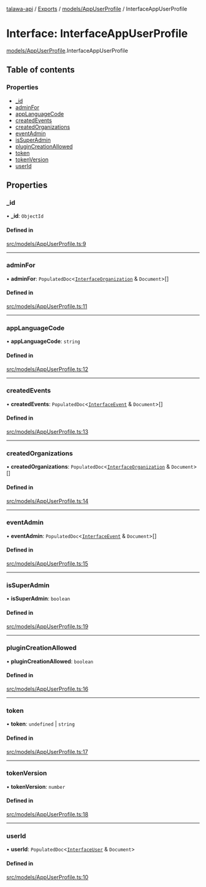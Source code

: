 [talawa-api](../README.md) / [Exports](../modules.md) / [models/AppUserProfile](../modules/models_AppUserProfile.md) / InterfaceAppUserProfile

# Interface: InterfaceAppUserProfile

[models/AppUserProfile](../modules/models_AppUserProfile.md).InterfaceAppUserProfile

## Table of contents

### Properties

- [\_id](models_AppUserProfile.InterfaceAppUserProfile.md#_id)
- [adminFor](models_AppUserProfile.InterfaceAppUserProfile.md#adminfor)
- [appLanguageCode](models_AppUserProfile.InterfaceAppUserProfile.md#applanguagecode)
- [createdEvents](models_AppUserProfile.InterfaceAppUserProfile.md#createdevents)
- [createdOrganizations](models_AppUserProfile.InterfaceAppUserProfile.md#createdorganizations)
- [eventAdmin](models_AppUserProfile.InterfaceAppUserProfile.md#eventadmin)
- [isSuperAdmin](models_AppUserProfile.InterfaceAppUserProfile.md#issuperadmin)
- [pluginCreationAllowed](models_AppUserProfile.InterfaceAppUserProfile.md#plugincreationallowed)
- [token](models_AppUserProfile.InterfaceAppUserProfile.md#token)
- [tokenVersion](models_AppUserProfile.InterfaceAppUserProfile.md#tokenversion)
- [userId](models_AppUserProfile.InterfaceAppUserProfile.md#userid)

## Properties

### \_id

• **\_id**: `ObjectId`

#### Defined in

[src/models/AppUserProfile.ts:9](https://github.com/PalisadoesFoundation/talawa-api/blob/636e51c/src/models/AppUserProfile.ts#L9)

___

### adminFor

• **adminFor**: `PopulatedDoc`\<[`InterfaceOrganization`](models_Organization.InterfaceOrganization.md) & `Document`\>[]

#### Defined in

[src/models/AppUserProfile.ts:11](https://github.com/PalisadoesFoundation/talawa-api/blob/636e51c/src/models/AppUserProfile.ts#L11)

___

### appLanguageCode

• **appLanguageCode**: `string`

#### Defined in

[src/models/AppUserProfile.ts:12](https://github.com/PalisadoesFoundation/talawa-api/blob/636e51c/src/models/AppUserProfile.ts#L12)

___

### createdEvents

• **createdEvents**: `PopulatedDoc`\<[`InterfaceEvent`](models_Event.InterfaceEvent.md) & `Document`\>[]

#### Defined in

[src/models/AppUserProfile.ts:13](https://github.com/PalisadoesFoundation/talawa-api/blob/636e51c/src/models/AppUserProfile.ts#L13)

___

### createdOrganizations

• **createdOrganizations**: `PopulatedDoc`\<[`InterfaceOrganization`](models_Organization.InterfaceOrganization.md) & `Document`\>[]

#### Defined in

[src/models/AppUserProfile.ts:14](https://github.com/PalisadoesFoundation/talawa-api/blob/636e51c/src/models/AppUserProfile.ts#L14)

___

### eventAdmin

• **eventAdmin**: `PopulatedDoc`\<[`InterfaceEvent`](models_Event.InterfaceEvent.md) & `Document`\>[]

#### Defined in

[src/models/AppUserProfile.ts:15](https://github.com/PalisadoesFoundation/talawa-api/blob/636e51c/src/models/AppUserProfile.ts#L15)

___

### isSuperAdmin

• **isSuperAdmin**: `boolean`

#### Defined in

[src/models/AppUserProfile.ts:19](https://github.com/PalisadoesFoundation/talawa-api/blob/636e51c/src/models/AppUserProfile.ts#L19)

___

### pluginCreationAllowed

• **pluginCreationAllowed**: `boolean`

#### Defined in

[src/models/AppUserProfile.ts:16](https://github.com/PalisadoesFoundation/talawa-api/blob/636e51c/src/models/AppUserProfile.ts#L16)

___

### token

• **token**: `undefined` \| `string`

#### Defined in

[src/models/AppUserProfile.ts:17](https://github.com/PalisadoesFoundation/talawa-api/blob/636e51c/src/models/AppUserProfile.ts#L17)

___

### tokenVersion

• **tokenVersion**: `number`

#### Defined in

[src/models/AppUserProfile.ts:18](https://github.com/PalisadoesFoundation/talawa-api/blob/636e51c/src/models/AppUserProfile.ts#L18)

___

### userId

• **userId**: `PopulatedDoc`\<[`InterfaceUser`](models_User.InterfaceUser.md) & `Document`\>

#### Defined in

[src/models/AppUserProfile.ts:10](https://github.com/PalisadoesFoundation/talawa-api/blob/636e51c/src/models/AppUserProfile.ts#L10)

